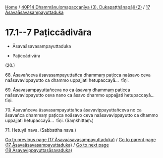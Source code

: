 
[Home](/) / [40P14 Dhammānulomapaccanīya (3), Dukapaṭṭhānapāḷi (2)](...md) / [17 Āsavaāsavasampayuttaduka](../40P14/17.md)

# 17.1--7 Paṭiccādivāra

* Āsavaāsavasampayuttaduka

* Paṭiccādivāra

(20.)

68\. Āsavañceva āsavasampayuttañca dhammaṃ paṭicca naāsavo ceva naāsavavippayutto ca dhammo uppajjati hetupaccayā…  tīṇi.

69\. Āsavasampayuttañceva no ca āsavaṃ dhammaṃ paṭicca naāsavavippayutto ceva nano ca āsavo dhammo uppajjati hetupaccayā…  tīṇi.

70\. Āsavañceva āsavasampayuttañca āsavavippayuttañceva no ca āsavañca dhammaṃ paṭicca noāsavo ceva naāsavavippayutto ca dhammo uppajjati hetupaccayā…  tīṇi. (Saṃkhittaṃ.)

71\. Hetuyā nava. (Sabbattha nava.)

[Go to previous page (17 Āsavaāsavasampayuttaduka)](../40P14/17.md) / [Go to parent page (17 Āsavaāsavasampayuttaduka)](../40P14/17.md) / [Go to next page (18 Āsavavippayuttasāsavaduka)](../18.md)


